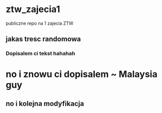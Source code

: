 # ztw_zajecia1
publiczne repo na 1 zajecia ZTW


## jakas tresc randomowa 
### Dopisalem ci tekst hahahah

# no i znowu ci dopisalem ~ Malaysia guy
## no i kolejna modyfikacja
